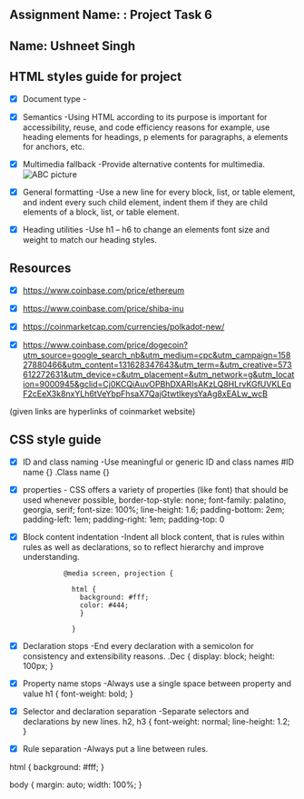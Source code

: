 ## Assignment Name: : Project Task 6



## Name: Ushneet Singh

## HTML styles guide for project


- [x] Document type
        - <!DOCTYPE html>

- [x] Semantics
        -Using HTML according to its purpose is important for accessibility, reuse, and code efficiency reasons
         for example, use heading elements for headings, p elements for paragraphs, a elements for anchors, etc.

- [x] Multimedia fallback
        -Provide alternative contents for multimedia.
         <img src="abc.png" alt="ABC picture">

- [x] General formatting
        -Use a new line for every block, list, or table element, and indent every such child element, indent them if they are child elements of a block, list, or table element.

- [x] Heading utilities
        -Use h1 – h6 to change an elements font size and weight to match our heading styles.


## Resources 
- [x] https://www.coinbase.com/price/ethereum

- [x] https://www.coinbase.com/price/shiba-inu

- [x] https://coinmarketcap.com/currencies/polkadot-new/

- [x] https://www.coinbase.com/price/dogecoin?utm_source=google_search_nb&utm_medium=cpc&utm_campaign=15827880466&utm_content=131628347643&utm_term=&utm_creative=573612272631&utm_device=c&utm_placement=&utm_network=g&utm_location=9000945&gclid=Cj0KCQiAuvOPBhDXARIsAKzLQ8HLrvKGfUVKLEqF2cEeX3k8nxYLh6tVeYbpFhsaX7QajGtwtlkeysYaAg8xEALw_wcB

(given links are hyperlinks of coinmarket website)

    
## CSS style guide

- [x] ID and class naming
        -Use meaningful or generic ID and class names
        #ID name {}
        .Class name {}

- [x]  properties
        - CSS offers a variety of properties (like font) that should be used whenever possible, 
        border-top-style: none;
        font-family: palatino, georgia, serif;
        font-size: 100%;
        line-height: 1.6;
        padding-bottom: 2em;
        padding-left: 1em;
        padding-right: 1em;
        padding-top: 0  

- [x] Block content indentation
        -Indent all block content, that is rules within rules as well as declarations, so to reflect hierarchy and improve understanding.
                
                @media screen, projection {

                  html {
                    background: #fff;
                    color: #444;
                    }

                  }
       

- [x] Declaration stops
        -End every declaration with a semicolon for consistency and extensibility reasons.
            .Dec {
                display: block;
                height: 100px;
            }

- [x] Property name stops
        -Always use a single space between property and value 
        h1 {
        font-weight: bold;
        }

- [x] Selector and declaration separation
        -Separate selectors and declarations by new lines.
        h2,
        h3 {
        font-weight: normal;
        line-height: 1.2;
        }

- [x] Rule separation
        -Always put a line between rules.

html {
  background: #fff;
}

body {
  margin: auto;
  width: 100%;
}